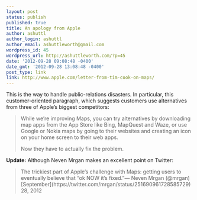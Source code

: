 ```yaml
---
layout: post
status: publish
published: true
title: An apology from Apple
author: ashuttl
author_login: ashuttl
author_email: ashuttleworth@gmail.com
wordpress_id: 45
wordpress_url: http://ashuttleworth.com/?p=45
date: '2012-09-28 09:08:48 -0400'
date_gmt: '2012-09-28 13:08:48 -0400'
post_type: link
link: http://www.apple.com/letter-from-tim-cook-on-maps/
---
```

This is the way to handle public-relations disasters. In particular, this customer-oriented paragraph, which suggests customers use alternatives from three of Apple’s biggest competitors:

> While we’re improving Maps, you can try alternatives by downloading map apps from the App Store like Bing, MapQuest and Waze, or use Google or Nokia maps by going to their websites and creating an icon on your home screen to their web apps.
> 
> Now they have to actually fix the problem.

**Update:** Although Neven Mrgan makes an excellent point on Twitter:

<blockquote class="twitter-tweet"><p>The trickiest part of Apple&#8217;s challenge with Maps: getting users to eventually believe that &#8220;ok NOW it&#8217;s fixed.&#8221;&mdash; Neven Mrgan (@mrgan) [September](https://twitter.com/mrgan/status/251690961728585729) 28, 2012<br />
<script src="http://platform.twitter.com/widgets.js" charset="utf-8"></p>
